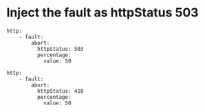 # Inject the fault as httpStatus 503

```text
http:
    - fault:
        abort:
          httpStatus: 503
          percentage:
            value: 50
```



```text
http:
    - fault:
        abort:
          httpStatus: 418
          percentage:
            value: 50
```

